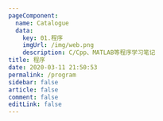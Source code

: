 ```yaml
---
pageComponent: 
  name: Catalogue
  data: 
    key: 01.程序
    imgUrl: /img/web.png
    description: C/Cpp、MATLAB等程序学习笔记
title: 程序
date: 2020-03-11 21:50:53
permalink: /program
sidebar: false
article: false
comment: false
editLink: false
---
```


